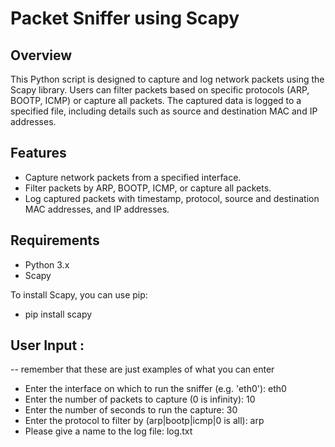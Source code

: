 # Packet Sniffer using Scapy

## Overview

This Python script is designed to capture and log network packets using the Scapy library. Users can filter packets based on specific protocols (ARP, BOOTP, ICMP) or capture all packets. The captured data is logged to a specified file, including details such as source and destination MAC and IP addresses.

## Features

- Capture network packets from a specified interface.
- Filter packets by ARP, BOOTP, ICMP, or capture all packets.
- Log captured packets with timestamp, protocol, source and destination MAC addresses, and IP addresses.

## Requirements

- Python 3.x
- Scapy

To install Scapy, you can use pip:

- pip install scapy


##  User Input :
-- remember that these are just examples of what you can enter

* Enter the interface on which to run the sniffer (e.g. 'eth0'): eth0
* Enter the number of packets to capture (0 is infinity): 10
* Enter the number of seconds to run the capture: 30
* Enter the protocol to filter by (arp|bootp|icmp|0 is all): arp
* Please give a name to the log file: log.txt
